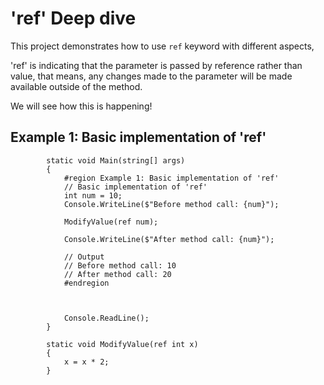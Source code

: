 # 'ref' Deep dive

This project demonstrates how to use `ref` keyword with different aspects,

'ref' is indicating that the parameter is passed by reference rather than value, that means, any changes made to the parameter will be made available outside of the method.

We will see how this is happening!

## Example 1: Basic implementation of 'ref'

```
        static void Main(string[] args)
        {
            #region Example 1: Basic implementation of 'ref'
            // Basic implementation of 'ref'
            int num = 10;
            Console.WriteLine($"Before method call: {num}");

            ModifyValue(ref num);

            Console.WriteLine($"After method call: {num}");

            // Output
            // Before method call: 10
            // After method call: 20
            #endregion



            Console.ReadLine();
        }

        static void ModifyValue(ref int x)
        {
            x = x * 2;
        }
```